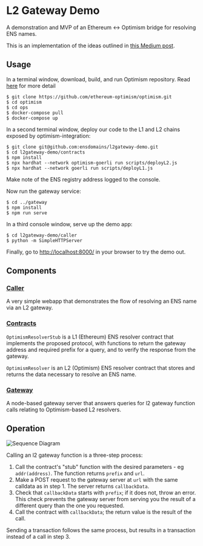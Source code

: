 # L2 Gateway Demo

A demonstration and MVP of an Ethereum <-> Optimism bridge for resolving ENS names.

This is an implementation of the ideas outlined in [this Medium post](https://medium.com/the-ethereum-name-service/a-general-purpose-bridge-for-ethereum-layer-2s-e28810ec1d88).

## Usage

In a terminal window, download, build, and run Optimism repository. Read [here](https://community.optimism.io/docs/developers/build/dev-node/#setting-up-the-environment) for more detail

```
$ git clone https://github.com/ethereum-optimism/optimism.git
$ cd optimism
$ cd ops
$ docker-compose pull
$ docker-compose up
```

In a second terminal window, deploy our code to the L1 and L2 chains exposed by optimism-integration:

```
$ git clone git@github.com:ensdomains/l2gateway-demo.git
$ cd l2gateway-demo/contracts
$ npm install
$ npx hardhat --network optimism-goerli run scripts/deployL2.js
$ npx hardhat --network goerli run scripts/deployL1.js
```

Make note of the ENS registry address logged to the console.

Now run the gateway service:

```
$ cd ../gateway
$ npm install
$ npm run serve
```

In a third console window, serve up the demo app:

```
$ cd l2gateway-demo/caller
$ python -m SimpleHTTPServer
```

Finally, go to [http://localhost:8000/](http://localhost:8000/) in your browser to try the demo out.

## Components

### [Caller](caller)

A very simple webapp that demonstrates the flow of resolving an ENS name via an L2 gateway.

### [Contracts](contracts)

`OptimismResolverStub` is a L1 (Ethereum) ENS resolver contract that implements the proposed protocol, with
functions to return the gateway address and required prefix for a query, and to verify the response from the gateway.

`OptimismResolver` is an L2 (Optimism) ENS resolver contract that stores and returns the data necessary to resolve an ENS name.

### [Gateway](gateway)

A node-based gateway server that answers queries for l2 gateway function calls relating to Optimism-based L2 resolvers.

## Operation

![Sequence Diagram](sequence.png)

Calling an l2 gateway function is a three-step process:

1.  Call the contract's "stub" function with the desired parameters - eg `addr(address)`. The function returns `prefix` and `url`.
2.  Make a POST request to the gateway server at `url` with the same calldata as in step 1. The server returns `callbackData`.
3.  Check that `callbackData` starts with `prefix`; if it does not, throw an error. This check prevents the gateway server from serving you the result of a different query than the one you requested.
4.  Call the contract with `callbackData`; the return value is the result of the call.

Sending a transaction follows the same process, but results in a transaction instead of a call in step 3.
